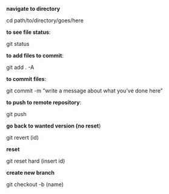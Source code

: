 **navigate to directory**

cd path/to/directory/goes/here

**to see file status**:

git status

**to add files to commit**:

git add . -A

**to commit files**:

git commit -m ”write a message about what you’ve done here”

**to push to remote repository**:

git push

**go back to wanted version (no reset**)

git revert (id)

**reset** 

git reset hard (insert id)

**create new branch** 

git checkout -b (name)
